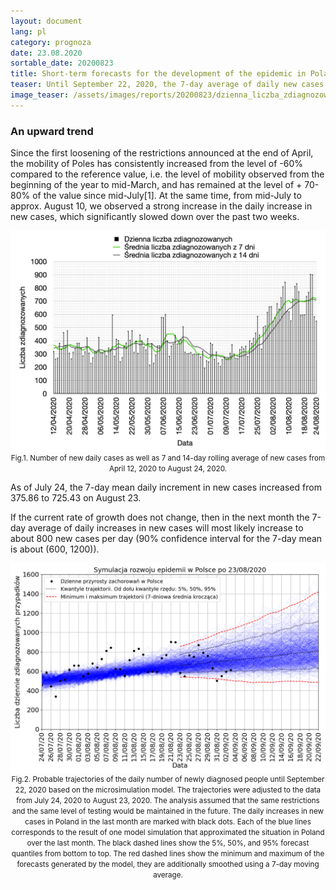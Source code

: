 ```yaml
---
layout: document
lang: pl
category: prognoza
date: 23.08.2020
sortable_date: 20200823
title: Short-term forecasts for the development of the epidemic in Poland after August 23, 2020
teaser: Until September 22, 2020, the 7-day average of daily new cases in Poland may increase to around 800 from the current level of 725.
image_teaser: /assets/images/reports/20200823/dzienna_liczba_zdiagnozowanych_20200823.png
---
```


<h3>An upward trend</h3>

<p>Since the first loosening of the restrictions announced at the end of April, the mobility of Poles has consistently increased from the level of -60% compared to the reference value, i.e. the level of mobility observed from the beginning of the year to mid-March, and has remained at the level of + 70-80% of the value since mid-July[1]. At the same time, from mid-July to approx. August 10, we observed a strong increase in the daily increase in new cases, which significantly slowed down over the past two weeks.</p>
 
<div style="text-align: center" class="row 90%">
    <span class="image fit"><img src="/assets/images/reports/20200823/dzienna_liczba_zdiagnozowanych_20200823.png" style="display: block; margin: 0 auto;"/></span>
    <small>Fig.1. Number of new daily cases as well as 7 and 14-day rolling average of new cases from April 12, 2020 to August 24, 2020.</small>
</div>

<p>As of July 24, the 7-day mean daily increment in new cases increased from 375.86 to 725.43 on August 23.</p>
<p>If the current rate of growth does not change, then in the next month the 7-day average of daily increases in new cases will most likely increase to about 800 new cases per day (90% confidence interval for the 7-day mean is about (600, 1200)).</p>

<div style="text-align: center" class="row 90%">
    <span class="image fit">
    <img src="/assets/images/reports/20200823/prognoza_pojedyncze_wiazki_23062020_23082020_pl_backtracking_3q0.6_v4.png" style="display: block; margin: 0 auto;"/>
    </span>
    <small>Fig.2. Probable trajectories of the daily number of newly diagnosed people until September 22, 2020 based on the microsimulation model. The trajectories were adjusted to the data from July 24, 2020 to August 23, 2020. The analysis assumed that the same restrictions and the same level of testing would be maintained in the future. The daily increases in new cases in Poland in the last month are marked with black dots. Each of the blue lines corresponds to the result of one model simulation that approximated the situation in Poland over the last month. The black dashed lines show the 5%, 50%, and 95% forecast quantiles from bottom to top. The red dashed lines show the minimum and maximum of the forecasts generated by the model, they are additionally smoothed using a 7-day moving average.</small>
</div>
